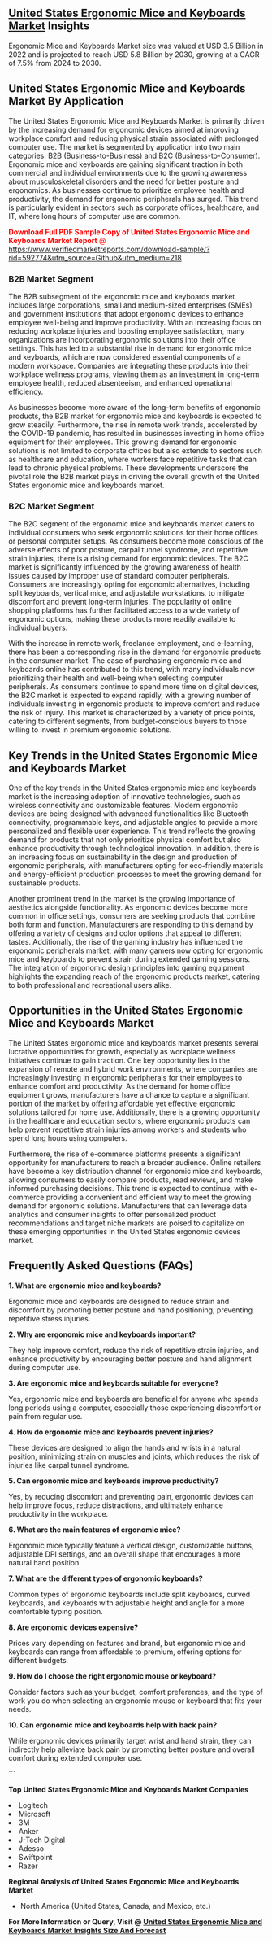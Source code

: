 <h2><a href="https://www.verifiedmarketreports.com/download-sample/?rid=592774&amp;utm_source=Github&amp;utm_medium=218" target="_blank">United States Ergonomic Mice and Keyboards Market</a> Insights</h2><p>Ergonomic Mice and Keyboards Market size was valued at USD 3.5 Billion in 2022 and is projected to reach USD 5.8 Billion by 2030, growing at a CAGR of 7.5% from 2024 to 2030.</p><p> <h2>United States Ergonomic Mice and Keyboards Market By Application</h2> <p>The United States Ergonomic Mice and Keyboards Market is primarily driven by the increasing demand for ergonomic devices aimed at improving workplace comfort and reducing physical strain associated with prolonged computer use. The market is segmented by application into two main categories: B2B (Business-to-Business) and B2C (Business-to-Consumer). Ergonomic mice and keyboards are gaining significant traction in both commercial and individual environments due to the growing awareness about musculoskeletal disorders and the need for better posture and ergonomics. As businesses continue to prioritize employee health and productivity, the demand for ergonomic peripherals has surged. This trend is particularly evident in sectors such as corporate offices, healthcare, and IT, where long hours of computer use are common. <p><span class=""><span style="color: #ff0000;"><strong>Download Full PDF Sample Copy of United States Ergonomic Mice and Keyboards Market Report</strong> @ </span><a href="https://www.verifiedmarketreports.com/download-sample/?rid=592774&amp;utm_source=Github&amp;utm_medium=218" target="_blank">https://www.verifiedmarketreports.com/download-sample/?rid=592774&amp;utm_source=Github&amp;utm_medium=218</a></span></p> <h3>B2B Market Segment</h3> <p>The B2B subsegment of the ergonomic mice and keyboards market includes large corporations, small and medium-sized enterprises (SMEs), and government institutions that adopt ergonomic devices to enhance employee well-being and improve productivity. With an increasing focus on reducing workplace injuries and boosting employee satisfaction, many organizations are incorporating ergonomic solutions into their office settings. This has led to a substantial rise in demand for ergonomic mice and keyboards, which are now considered essential components of a modern workspace. Companies are integrating these products into their workplace wellness programs, viewing them as an investment in long-term employee health, reduced absenteeism, and enhanced operational efficiency.</p> <p>As businesses become more aware of the long-term benefits of ergonomic products, the B2B market for ergonomic mice and keyboards is expected to grow steadily. Furthermore, the rise in remote work trends, accelerated by the COVID-19 pandemic, has resulted in businesses investing in home office equipment for their employees. This growing demand for ergonomic solutions is not limited to corporate offices but also extends to sectors such as healthcare and education, where workers face repetitive tasks that can lead to chronic physical problems. These developments underscore the pivotal role the B2B market plays in driving the overall growth of the United States ergonomic mice and keyboards market.</p> <h3>B2C Market Segment</h3> <p>The B2C segment of the ergonomic mice and keyboards market caters to individual consumers who seek ergonomic solutions for their home offices or personal computer setups. As consumers become more conscious of the adverse effects of poor posture, carpal tunnel syndrome, and repetitive strain injuries, there is a rising demand for ergonomic devices. The B2C market is significantly influenced by the growing awareness of health issues caused by improper use of standard computer peripherals. Consumers are increasingly opting for ergonomic alternatives, including split keyboards, vertical mice, and adjustable workstations, to mitigate discomfort and prevent long-term injuries. The popularity of online shopping platforms has further facilitated access to a wide variety of ergonomic options, making these products more readily available to individual buyers.</p> <p>With the increase in remote work, freelance employment, and e-learning, there has been a corresponding rise in the demand for ergonomic products in the consumer market. The ease of purchasing ergonomic mice and keyboards online has contributed to this trend, with many individuals now prioritizing their health and well-being when selecting computer peripherals. As consumers continue to spend more time on digital devices, the B2C market is expected to expand rapidly, with a growing number of individuals investing in ergonomic products to improve comfort and reduce the risk of injury. This market is characterized by a variety of price points, catering to different segments, from budget-conscious buyers to those willing to invest in premium ergonomic solutions.</p> <h2>Key Trends in the United States Ergonomic Mice and Keyboards Market</h2> <p>One of the key trends in the United States ergonomic mice and keyboards market is the increasing adoption of innovative technologies, such as wireless connectivity and customizable features. Modern ergonomic devices are being designed with advanced functionalities like Bluetooth connectivity, programmable keys, and adjustable angles to provide a more personalized and flexible user experience. This trend reflects the growing demand for products that not only prioritize physical comfort but also enhance productivity through technological innovation. In addition, there is an increasing focus on sustainability in the design and production of ergonomic peripherals, with manufacturers opting for eco-friendly materials and energy-efficient production processes to meet the growing demand for sustainable products.</p> <p>Another prominent trend in the market is the growing importance of aesthetics alongside functionality. As ergonomic devices become more common in office settings, consumers are seeking products that combine both form and function. Manufacturers are responding to this demand by offering a variety of designs and color options that appeal to different tastes. Additionally, the rise of the gaming industry has influenced the ergonomic peripherals market, with many gamers now opting for ergonomic mice and keyboards to prevent strain during extended gaming sessions. The integration of ergonomic design principles into gaming equipment highlights the expanding reach of the ergonomic products market, catering to both professional and recreational users alike.</p> <h2>Opportunities in the United States Ergonomic Mice and Keyboards Market</h2> <p>The United States ergonomic mice and keyboards market presents several lucrative opportunities for growth, especially as workplace wellness initiatives continue to gain traction. One key opportunity lies in the expansion of remote and hybrid work environments, where companies are increasingly investing in ergonomic peripherals for their employees to enhance comfort and productivity. As the demand for home office equipment grows, manufacturers have a chance to capture a significant portion of the market by offering affordable yet effective ergonomic solutions tailored for home use. Additionally, there is a growing opportunity in the healthcare and education sectors, where ergonomic products can help prevent repetitive strain injuries among workers and students who spend long hours using computers.</p> <p>Furthermore, the rise of e-commerce platforms presents a significant opportunity for manufacturers to reach a broader audience. Online retailers have become a key distribution channel for ergonomic mice and keyboards, allowing consumers to easily compare products, read reviews, and make informed purchasing decisions. This trend is expected to continue, with e-commerce providing a convenient and efficient way to meet the growing demand for ergonomic solutions. Manufacturers that can leverage data analytics and consumer insights to offer personalized product recommendations and target niche markets are poised to capitalize on these emerging opportunities in the United States ergonomic devices market.</p> <h2>Frequently Asked Questions (FAQs)</h2> <p><b>1. What are ergonomic mice and keyboards?</b></p> <p>Ergonomic mice and keyboards are designed to reduce strain and discomfort by promoting better posture and hand positioning, preventing repetitive stress injuries.</p> <p><b>2. Why are ergonomic mice and keyboards important?</b></p> <p>They help improve comfort, reduce the risk of repetitive strain injuries, and enhance productivity by encouraging better posture and hand alignment during computer use.</p> <p><b>3. Are ergonomic mice and keyboards suitable for everyone?</b></p> <p>Yes, ergonomic mice and keyboards are beneficial for anyone who spends long periods using a computer, especially those experiencing discomfort or pain from regular use.</p> <p><b>4. How do ergonomic mice and keyboards prevent injuries?</b></p> <p>These devices are designed to align the hands and wrists in a natural position, minimizing strain on muscles and joints, which reduces the risk of injuries like carpal tunnel syndrome.</p> <p><b>5. Can ergonomic mice and keyboards improve productivity?</b></p> <p>Yes, by reducing discomfort and preventing pain, ergonomic devices can help improve focus, reduce distractions, and ultimately enhance productivity in the workplace.</p> <p><b>6. What are the main features of ergonomic mice?</b></p> <p>Ergonomic mice typically feature a vertical design, customizable buttons, adjustable DPI settings, and an overall shape that encourages a more natural hand position.</p> <p><b>7. What are the different types of ergonomic keyboards?</b></p> <p>Common types of ergonomic keyboards include split keyboards, curved keyboards, and keyboards with adjustable height and angle for a more comfortable typing position.</p> <p><b>8. Are ergonomic devices expensive?</b></p> <p>Prices vary depending on features and brand, but ergonomic mice and keyboards can range from affordable to premium, offering options for different budgets.</p> <p><b>9. How do I choose the right ergonomic mouse or keyboard?</b></p> <p>Consider factors such as your budget, comfort preferences, and the type of work you do when selecting an ergonomic mouse or keyboard that fits your needs.</p> <p><b>10. Can ergonomic mice and keyboards help with back pain?</b></p> <p>While ergonomic devices primarily target wrist and hand strain, they can indirectly help alleviate back pain by promoting better posture and overall comfort during extended computer use.</p> ```</p><p><strong>Top United States Ergonomic Mice and Keyboards Market Companies</strong></p><div data-test-id=""><p><li>Logitech</li><li> Microsoft</li><li> 3M</li><li> Anker</li><li> J-Tech Digital</li><li> Adesso</li><li> Swiftpoint</li><li> Razer</li></p><div><strong>Regional Analysis of&nbsp;United States Ergonomic Mice and Keyboards Market</strong></div><ul><li dir="ltr"><p dir="ltr">North America&nbsp;(United States, Canada, and Mexico, etc.)</p></li></ul><p><strong>For More Information or Query, Visit @&nbsp;</strong><strong><a href="https://www.verifiedmarketreports.com/product/ergonomic-mice-and-keyboards-market/?utm_source=Github&amp;utm_medium=218" target="_blank">United States Ergonomic Mice and Keyboards Market Insights Size And Forecast</a></strong></p></div>
